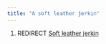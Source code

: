 ```yaml
---
title: "A soft leather jerkin"
---
```


1.  REDIRECT [Soft leather jerkin](Soft_leather_jerkin "wikilink")